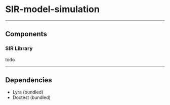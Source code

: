 # SIR-model-simulation

---

## Components

### SIR Library
todo

---

## Dependencies
- Lyra (bundled)
- Doctest (bundled)
